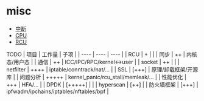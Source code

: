 # misc

* [中断](https://github.com/wangqiang5417/misc/blob/main/%E4%B8%AD%E6%96%AD)
* [CPU](https://github.com/wangqiang5417/misc/blob/main/CPU)
* [RCU](https://github.com/wangqiang5417/misc/blob/main/RCU)


TODO
| 项目 | 工作量 | 子项 |
| ----  | ----  | ----  |
| RCU | + |  |
| 同步 | ++ | 内核态/用户态 |
| 通信 | ++ | ICC/IPC/RPC/kernel<->user |
| socket | ++ |  |
| netfilter | ++++ | iptable/conntrack/nat/... |
| SSL | [+++] | 原理/卸载框架/开源库 |
| 问题分析 | +++++ | kernel_panic/rcu_stall/memleak/... |
| 性能优化 | +++ | HFA/... |
| DPDK | [+++++] |  |
|  hyperscan | [++]  |
| 防火墙框架 | [+++] | ipfwadm/ipchains/iptables/nftables/bpf |
